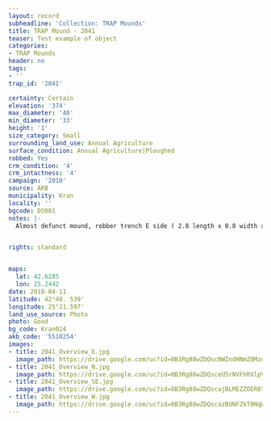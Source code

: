 ```yaml
---
layout: record
subheadline: 'Collection: TRAP Mounds'
title: TRAP Mound - 2041
teaser: Test example of object
categories:
- TRAP Mounds
header: no
tags:
- ''
trap_id: '2041'

certainty: Certain
elevation: '374'
max_diameter: '40'
min_diameter: '33'
height: '1'
size_category: Small
surrounding_land_use: Annual Agriculture
surface_condition: Annual Agriculture|Ploughed
robbed: Yes
crm_condition: '4'
crm_intactness: '4'
campaign: '2010'
source: AKB
municipality: Kran
locality: ''
bgcode: DS001
notes: |-
  Almost defunct mound, robber trench E side ( 2.8 length x 0.8 width x 0.8 depth), which has been buldozed off, W side ploughed out.


rights: standard


maps:
  lat: 42.6285
  lon: 25.2442
date: 2018-04-11
latitude: 42°48. 539'
longitude: 25°21.597'
land_use_source: Photo
photo: Good
bg_code: Kran024
akb_code: '5510254'
images:
- title: 2041_Overview_E.jpg
  image_path: https://drive.google.com/uc?id=0B3Rg88wZDQscNWZndHNmZ0MzdzA
- title: 2041_Overview_N.jpg
  image_path: https://drive.google.com/uc?id=0B3Rg88wZDQsceU5rNVFhRXlpVXc
- title: 2041_Overview_SE.jpg
  image_path: https://drive.google.com/uc?id=0B3Rg88wZDQscajBLMEZZOER6Ykk
- title: 2041_Overview_W.jpg
  image_path: https://drive.google.com/uc?id=0B3Rg88wZDQscazBUNFZkT0NqWUE
---
```

